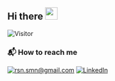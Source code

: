 ## Hi there <img src="https://media.giphy.com/media/hvRJCLFzcasrR4ia7z/giphy.gif" width="28">
![Visitor](https://visitor-badge.laobi.icu/badge?page_id=username.repoName)


### 📬 How to reach me
<a href="mailto:rsn.smn@gmail.com">![rsn.smn@gmail.com](https://img.shields.io/badge/Gmail-D14836?style=for-the-badge&logo=gmail&logoColor=white)</a>
<a href="<https://www.linkedin.com/in/simone-rosani/>">![LinkedIn](https://img.shields.io/badge/LinkedIn-0077B5?style=for-the-badge&logo=linkedin&logoColor=white)</a>
